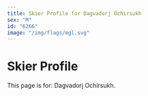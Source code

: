 ```yaml
---
title: Skier Profile for Dagvadorj Ochirsukh
sex: "M"
id: "6266"
image: "/img/flags/mgl.svg" 
---
```


# Skier Profile

This page is for: Dagvadorj Ochirsukh.
    